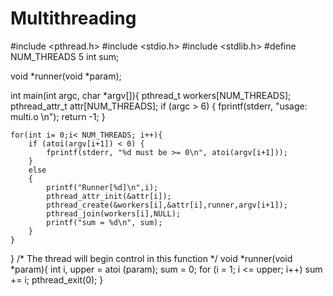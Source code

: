 # Multithreading

#include <pthread.h>
#include <stdio.h>
#include <stdlib.h>
#define NUM_THREADS 5
int sum;

void *runner(void *param);

int main(int argc, char *argv[]){
    pthread_t workers[NUM_THREADS];
    pthread_attr_t attr[NUM_THREADS]; 
    if (argc > 6) {
        fprintf(stderr, "usage: multi.o <integer value>\n");
        return -1;
    }
    
    for(int i= 0;i< NUM_THREADS; i++){
        if (atoi(argv[i+1]) < 0) {
            fprintf(stderr, "%d must be >= 0\n", atoi(argv[i+1]));
        }
        else
        {
            printf("Runner[%d]\n",i);
            pthread_attr_init(&attr[i]); 
            pthread_create(&workers[i],&attr[i],runner,argv[i+1]);
            pthread_join(workers[i],NULL);
            printf("sum = %d\n", sum);
        }
    }
    
}
/* The thread will begin control in this function */ 
    void *runner(void *param){
        int i, upper = atoi (param); 
        sum = 0;
        for (i = 1; i <= upper; i++)
            sum += i;
        pthread_exit(0);
    }
